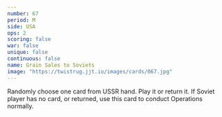 ```yaml
---
number: 67
period: M
side: USA
ops: 2
scoring: false
war: false
unique: false
continuous: false
name: Grain Sales to Soviets
image: "https://twistrug.jjt.io/images/cards/067.jpg"
---
```

Randomly choose one card from USSR hand. Play it or return it. If Soviet player has no card, or returned, use this card to conduct Operations normally.
